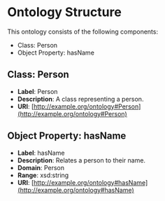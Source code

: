 # Ontology Structure

This ontology consists of the following components:

- Class: Person
- Object Property: hasName

## Class: Person

- **Label**: Person
- **Description**: A class representing a person.
- **URI**: [http://example.org/ontology#Person](http://example.org/ontology#Person)

## Object Property: hasName

- **Label**: hasName
- **Description**: Relates a person to their name.
- **Domain**: Person
- **Range**: xsd:string
- **URI**: [http://example.org/ontology#hasName](http://example.org/ontology#hasName)